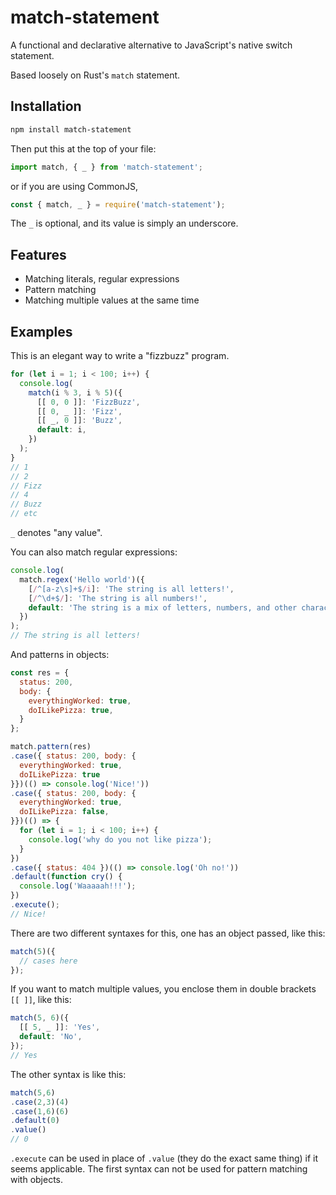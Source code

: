 # match-statement

A functional and declarative alternative to JavaScript's native switch statement.

Based loosely on Rust's `match` statement.

## Installation
```bash
npm install match-statement
```

Then put this at the top of your file:
```js
import match, { _ } from 'match-statement';
```
or if you are using CommonJS,
```js
const { match, _ } = require('match-statement');
```

The `_` is optional, and its value is simply an underscore.

## Features
- Matching literals, regular expressions
- Pattern matching
- Matching multiple values at the same time

## Examples

This is an elegant way to write a "fizzbuzz" program.
```js
for (let i = 1; i < 100; i++) {
  console.log(
    match(i % 3, i % 5)({
      [[ 0, 0 ]]: 'FizzBuzz',
      [[ 0, _ ]]: 'Fizz',
      [[ _, 0 ]]: 'Buzz',
      default: i,
    })
  );
}
// 1
// 2
// Fizz
// 4
// Buzz
// etc
```
`_` denotes "any value".

You can also match regular expressions:
```js
console.log(
  match.regex('Hello world')({
    [/^[a-z\s]+$/i]: 'The string is all letters!',
    [/^\d+$/]: 'The string is all numbers!',
    default: 'The string is a mix of letters, numbers, and other characters!',
  })
);
// The string is all letters!
```

And patterns in objects:
```js
const res = {
  status: 200, 
  body: {
    everythingWorked: true,
    doILikePizza: true,
  }
};

match.pattern(res)
.case({ status: 200, body: {
  everythingWorked: true,
  doILikePizza: true
}})(() => console.log('Nice!'))
.case({ status: 200, body: {
  everythingWorked: true,
  doILikePizza: false,
}})(() => {
  for (let i = 1; i < 100; i++) {
    console.log('why do you not like pizza');
  }
})
.case({ status: 404 })(() => console.log('Oh no!'))
.default(function cry() {
  console.log('Waaaaah!!!');
})
.execute();
// Nice!
```

There are two different syntaxes for this, one has an object passed, like this:
```js
match(5)({
  // cases here
});
```
If you want to match multiple values, you enclose them in double brackets `[[ ]]`, like this:
```js
match(5, 6)({
  [[ 5, _ ]]: 'Yes',
  default: 'No',
});
// Yes
```
The other syntax is like this:
```js
match(5,6)
.case(2,3)(4)
.case(1,6)(6)
.default(0)
.value()
// 0
```
`.execute` can be used in place of `.value` (they do the exact same thing) if it seems applicable. The first syntax can not be used for pattern matching with objects.